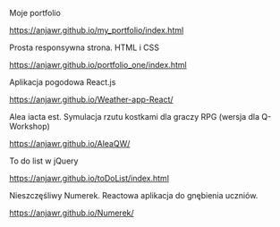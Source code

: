 Moje portfolio

https://anjawr.github.io/my_portfolio/index.html

Prosta responsywna strona. HTML i CSS

https://anjawr.github.io/portfolio_one/index.html

Aplikacja pogodowa React.js

https://anjawr.github.io/Weather-app-React/

Alea iacta est. Symulacja rzutu kostkami dla graczy RPG (wersja dla Q-Workshop)

https://anjawr.github.io/AleaQW/


To do list w jQuery

https://anjawr.github.io/toDoList/index.html

Nieszczęśliwy Numerek. Reactowa aplikacja do gnębienia uczniów.

https://anjawr.github.io/Numerek/
